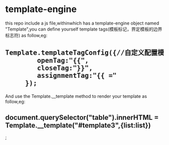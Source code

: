 # template-engine
this repo include a js file,withinwhich has a template-engine object named "Template",you can define yourself template tags(模板标记，界定模板的边界标志符) as follow,eg:
 <h2> <pre>Template.templateTagConfig({//自定义配置模板标签
	 	openTag:"{{",
	 	closeTag:"}}",
	 	assignmentTag:"{{ ="
	 });
</pre>
</h2>
And use the Template.__template method to render your template as follow,eg:
  <h2>document.querySelector("table").innerHTML = Template.__template("#template3",{list:list})</h2>;
  
